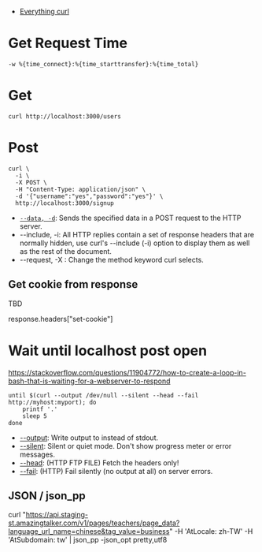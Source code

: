 - [Everything curl](https://ec.haxx.se/)

# Get Request Time

```
-w %{time_connect}:%{time_starttransfer}:%{time_total}
```

# Get

```
curl http://localhost:3000/users
```

# Post

```
curl \
  -i \
  -X POST \
  -H "Content-Type: application/json" \
  -d '{"username":"yes","password":"yes"}' \
  http://localhost:3000/signup
```

- [`--data, -d`](<(https://curl.haxx.se/docs/manpage.html#-d)>): Sends the specified data in a POST request to the HTTP server.
- --include, -i: All HTTP replies contain a set of response headers that are normally hidden, use curl's --include (-i) option to display them as well as the rest of the document.
- --request, -X : Change the method keyword curl selects.

## Get cookie from response

TBD

response.headers["set-cookie"]

# Wait until localhost post open

https://stackoverflow.com/questions/11904772/how-to-create-a-loop-in-bash-that-is-waiting-for-a-webserver-to-respond

```
until $(curl --output /dev/null --silent --head --fail http://myhost:myport); do
    printf '.'
    sleep 5
done
```

- [--output](https://curl.haxx.se/docs/manpage.html#-o): Write output to <file> instead of stdout.
- [--silent](https://curl.haxx.se/docs/manpage.html#-s): Silent or quiet mode. Don't show progress meter or error messages.
- [--head](https://curl.haxx.se/docs/manpage.html#-I): (HTTP FTP FILE) Fetch the headers only!
- [--fail](https://curl.haxx.se/docs/manpage.html#-f): (HTTP) Fail silently (no output at all) on server errors.

## JSON / json_pp

curl "https://api.staging-st.amazingtalker.com/v1/pages/teachers/page_data?language_url_name=chinese&tag_value=business" -H 'AtLocale: zh-TW' -H 'AtSubdomain: tw' | json_pp -json_opt pretty,utf8